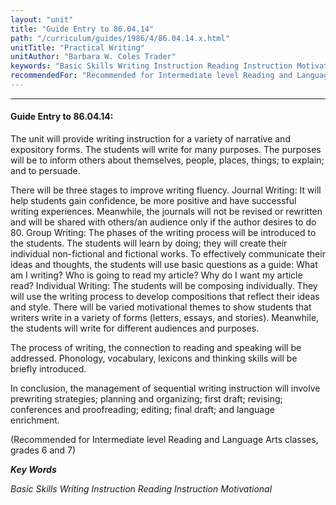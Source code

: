 ```yaml
---
layout: "unit"
title: "Guide Entry to 86.04.14"
path: "/curriculum/guides/1986/4/86.04.14.x.html"
unitTitle: "Practical Writing"
unitAuthor: "Barbara W. Coles Trader"
keywords: "Basic Skills Writing Instruction Reading Instruction Motivational"
recommendedFor: "Recommended for Intermediate level Reading and Language Arts classes, grades 6 and 7"
---
```

<body>
<hr/>
 <h4>
  Guide Entry to 86.04.14:
 </h4>
 The unit will provide writing instruction for a variety of narrative and expository forms. The students will write for many purposes. The purposes will be to inform others about themselves, people, places, things; to explain; and to persuade.
 <p>
  There will be three stages to improve writing fluency. Journal Writing: It will help students gain confidence, be more positive and have successful writing experiences. Meanwhile, the journals will not be revised or rewritten and will be shared with others/an audience only if the author desires to do 80. Group Writing: The phases of the writing process will be introduced to the students. The students will learn by doing; they will create their individual non-fictional and fictional works. To effectively communicate their ideas and thoughts, the students will use basic questions as a guide: What am I writing? Who is going to read my article? Why do I want my article read? Individual Writing: The students will be composing individually. They will use the writing process to develop compositions that reflect their ideas and style. There will be varied motivational themes to show students that writers write in a variety of forms (letters, essays, and stories). Meanwhile, the students will write for different audiences and purposes.
 </p>
 <p>
  The process of writing, the connection to reading and speaking will be addressed. Phonology, vocabulary, lexicons and thinking skills will be briefly introduced.
 </p>
 <p>
  In conclusion, the management of sequential writing instruction will involve prewriting strategies; planning and organizing; first draft; revising; conferences and proofreading; editing; final draft; and language enrichment.
 </p>
 <p>
  (Recommended for Intermediate level Reading and Language Arts classes, grades 6 and 7)
 </p>
<p>
  <b>
   <i>
    Key Words
   </i>
  </b>
  <br/>
 </p>
 <p>
  <i>
   Basic Skills Writing Instruction Reading Instruction Motivational
  </i>
 </p>

</body>